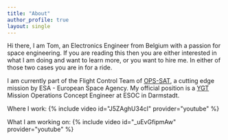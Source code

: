 ```yaml
---
title: "About"
author_profile: true
layout: single
---
```



Hi there, I am Tom, an Electronics Engineer from Belgium with a passion for space engineering.
If you are reading this then you are either interested in
what I am doing and want to learn more, or you want to hire me. In either of those
two cases you are in for a ride.

I am currently part of the Flight Control Team of [OPS-SAT](https://www.esa.int/Enabling_Support/Operations/OPS-SAT), a cutting edge mission by
ESA - European Space Agency. My official position is a [YGT](https://www.esa.int/About_Us/Careers_at_ESA/Graduates_Young_Graduate_Trainees) Mission Operations Concept
Engineer at ESOC in Darmstadt.

Where I work:
{% include video id="J5ZAghU34cI" provider="youtube" %}

What I am working on:
{% include video id="_uEvGfipmAw" provider="youtube" %}

